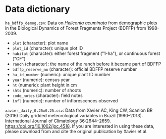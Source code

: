 # Data dictionary

`ha_bdffp_demog.csv`: Data on *Heliconia acuminata* from demographic plots in the Biological Dynamics of Forest Fragments Project (BDFFP) from 1998–2009.

- `plot` (character): plot name
- `plot_id` (character): unique plot ID
- `habitat` (character): either forest fragment ("1-ha"), or continuous forest ("CF")
- `ranch` (character): the name of the ranch before it became part of BDFFP
- `bdffp_reserve_no` (character): official BDFFP reserve number
- `ha_id_number` (numeric): unique plant ID number
- `year` (numeric): census year
- `ht` (numeric): plant height in cm
- `shts` (numeric): number of shoots
- `code_notes` (character): field notes
- `infl` (numeric): number of inflorescences observed

`xavier_daily_0.25x0.25.csv`: Data from Xavier AC, King CW, Scanlon BR (2016) Daily gridded meteorological variables in Brazil (1980–2013). International Journal of Climatology 36:2644–2659. https://doi.org/10.1002/joc.4518.  If you are interested in using these data, please download from and cite the original publication by Xavier et al.